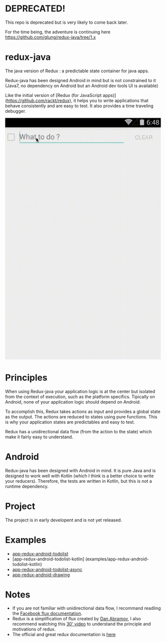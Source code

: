 # DEPRECATED! 

This repo is deprecated but is very likely to come back later. 

For the time being, the adventure is continuing here https://github.com/glung/redux-java/tree/1.x

# redux-java
The java version of Redux : a predictable state container for java apps. 

Redux-java has been designed Android in mind but is not constrained to it (Java7, no dependency on Android but an Android dev tools UI is available) 

Like the initial version of [Redux (for JavaScript apps)] (https://github.com/rackt/redux), it helps you to write applications that behave consistently and are easy to test. It also provides a time traveling debugger.

![devtools-android-ui demo gif](docs/devtools-ui-android.gif)

# Principles 
When using Redux-java your application logic is at the center but isolated from the context of execution, such as the platform specifics. Tipically on Android, none of your application logic should depend on Android. 

To accomplish this, Redux takes actions as input and provides a global state as the output. The actions are reduced to states using pure functions. This is why your application states are predictables and easy to test. 

Redux has a unidirectional data flow (from the action to the state) which make it fairly easy to understand. 

# Android 
Redux-java has been designed with Android in mind. It is pure Java and is designed to work well with Kotlin (which I think is a better choice to write your reducers). Therefore, the tests are written in Kotlin, but this is not a runtime dependency.

# Project 
The project is in early developent and is not yet released.

# Examples 
- [app-redux-android-todolist](examples/app-redux-android-todolist)
- [app-redux-android-todolist-kotlin] (examples/app-redux-android-todolist-kotlin)
- [app-redux-android-todolist-async](examples/app-redux-android-todolist-async)
- [app-redux-android-drawing](examples/app-redux-android-drawing)

# Notes
- If you are not familiar with unidirectional data flow, I recommand readling the [Facebook flux documentation](https://facebook.github.io/flux/). 
- Redux is a simplification of flux created by [Dan Abramov](https://twitter.com/dan_abramov), I also recommend watching this [30' video](https://www.youtube.com/watch?v=xsSnOQynTHs) to understand the principle and motivations of redux.
- The official and great redux documentation is [here](http://rackt.github.io/redux/docs/introduction/Motivation.html)

